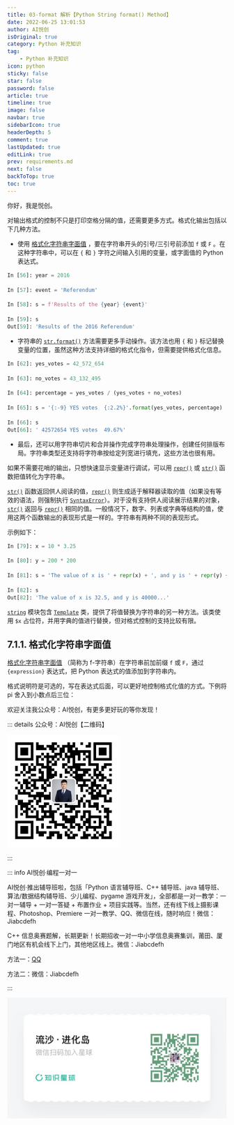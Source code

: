 ```yaml
---
title: 03-format 解析【Python String format() Method】
date: 2022-06-25 13:01:53
author: AI悦创
isOriginal: true
category: Python 补充知识
tag:
    - Python 补充知识
icon: python
sticky: false
star: false
password: false
article: true
timeline: true
image: false
navbar: true
sidebarIcon: true
headerDepth: 5
comment: true
lastUpdated: true
editLink: true
prev: requirements.md
next: false
backToTop: true
toc: true
---
```


你好，我是悦创。

对输出格式的控制不只是打印空格分隔的值，还需要更多方式。格式化输出包括以下几种方法。

- 使用 [格式化字符串字面值](https://docs.python.org/zh-cn/3/tutorial/inputoutput.html#tut-f-strings) ，要在字符串开头的引号/三引号前添加 `f` 或 `F` 。在这种字符串中，可以在 `{` 和 `}` 字符之间输入引用的变量，或字面值的 Python 表达式。

```python
In [56]: year = 2016

In [57]: event = 'Referendum'

In [58]: s = f'Results of the {year} {event}'

In [59]: s
Out[59]: 'Results of the 2016 Referendum'
```

- 字符串的 [`str.format()`](https://docs.python.org/zh-cn/3/library/stdtypes.html#str.format) 方法需要更多手动操作。该方法也用 `{` 和 `}` 标记替换变量的位置，虽然这种方法支持详细的格式化指令，但需要提供格式化信息。

```python
In [62]: yes_votes = 42_572_654

In [63]: no_votes = 43_132_495

In [64]: percentage = yes_votes / (yes_votes + no_votes)

In [65]: s = '{:-9} YES votes  {:2.2%}'.format(yes_votes, percentage)

In [66]: s
Out[66]: ' 42572654 YES votes  49.67%'
```

- 最后，还可以用字符串切片和合并操作完成字符串处理操作，创建任何排版布局。字符串类型还支持将字符串按给定列宽进行填充，这些方法也很有用。

如果不需要花哨的输出，只想快速显示变量进行调试，可以用 [`repr()`](https://docs.python.org/zh-cn/3/library/functions.html#repr) 或 [`str()`](https://docs.python.org/zh-cn/3/library/stdtypes.html#str) 函数把值转化为字符串。

[`str()`](https://docs.python.org/zh-cn/3/library/stdtypes.html#str) 函数返回供人阅读的值，[`repr()`](https://docs.python.org/zh-cn/3/library/functions.html#repr) 则生成适于解释器读取的值（如果没有等效的语法，则强制执行 [`SyntaxError`](https://docs.python.org/zh-cn/3/library/exceptions.html#SyntaxError)）。对于没有支持供人阅读展示结果的对象， [`str()`](https://docs.python.org/zh-cn/3/library/stdtypes.html#str) 返回与 [`repr()`](https://docs.python.org/zh-cn/3/library/functions.html#repr) 相同的值。一般情况下，数字、列表或字典等结构的值，使用这两个函数输出的表现形式是一样的。字符串有两种不同的表现形式。

示例如下：

```python
In [79]: x = 10 * 3.25

In [80]: y = 200 * 200

In [81]: s = 'The value of x is ' + repr(x) + ', and y is ' + repr(y) + '...'

In [82]: s
Out[82]: 'The value of x is 32.5, and y is 40000...'
```

[`string`](https://docs.python.org/zh-cn/3/library/string.html#module-string) 模块包含 [`Template`](https://docs.python.org/zh-cn/3/library/string.html#string.Template) 类，提供了将值替换为字符串的另一种方法。该类使用 `$x` 占位符，并用字典的值进行替换，但对格式控制的支持比较有限。

## 7.1.1. 格式化字符串字面值

[格式化字符串字面值](https://docs.python.org/zh-cn/3/reference/lexical_analysis.html#f-strings) （简称为 f-字符串）在字符串前加前缀 `f` 或 `F`，通过 `{expression}` 表达式，把 Python 表达式的值添加到字符串内。

格式说明符是可选的，写在表达式后面，可以更好地控制格式化值的方式。下例将 pi 舍入到小数点后三位：



欢迎关注我公众号：AI悦创，有更多更好玩的等你发现！

::: details 公众号：AI悦创【二维码】

![](/gzh.jpg)

:::

::: info AI悦创·编程一对一

AI悦创·推出辅导班啦，包括「Python 语言辅导班、C++ 辅导班、java 辅导班、算法/数据结构辅导班、少儿编程、pygame 游戏开发」，全部都是一对一教学：一对一辅导 + 一对一答疑 + 布置作业 + 项目实践等。当然，还有线下线上摄影课程、Photoshop、Premiere 一对一教学、QQ、微信在线，随时响应！微信：Jiabcdefh

C++ 信息奥赛题解，长期更新！长期招收一对一中小学信息奥赛集训，莆田、厦门地区有机会线下上门，其他地区线上。微信：Jiabcdefh

方法一：[QQ](http://wpa.qq.com/msgrd?v=3&uin=1432803776&site=qq&menu=yes)

方法二：微信：Jiabcdefh

:::

![](/zsxq.jpg)



